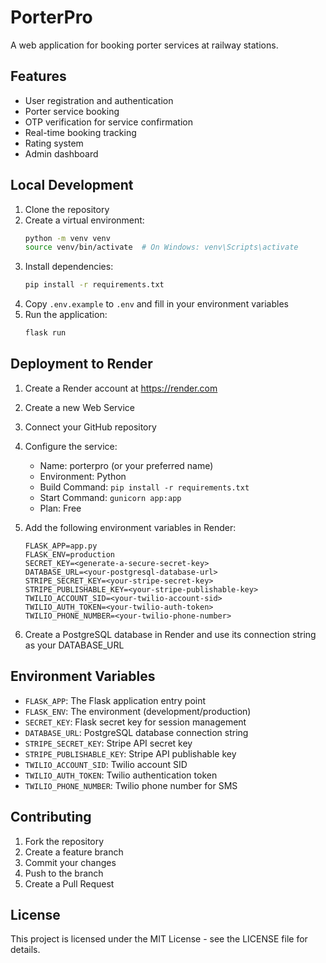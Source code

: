 # PorterPro

A web application for booking porter services at railway stations.

## Features

- User registration and authentication
- Porter service booking
- OTP verification for service confirmation
- Real-time booking tracking
- Rating system
- Admin dashboard

## Local Development

1. Clone the repository
2. Create a virtual environment:
   ```bash
   python -m venv venv
   source venv/bin/activate  # On Windows: venv\Scripts\activate
   ```
3. Install dependencies:
   ```bash
   pip install -r requirements.txt
   ```
4. Copy `.env.example` to `.env` and fill in your environment variables
5. Run the application:
   ```bash
   flask run
   ```

## Deployment to Render

1. Create a Render account at https://render.com
2. Create a new Web Service
3. Connect your GitHub repository
4. Configure the service:
   - Name: porterpro (or your preferred name)
   - Environment: Python
   - Build Command: `pip install -r requirements.txt`
   - Start Command: `gunicorn app:app`
   - Plan: Free

5. Add the following environment variables in Render:
   ```
   FLASK_APP=app.py
   FLASK_ENV=production
   SECRET_KEY=<generate-a-secure-secret-key>
   DATABASE_URL=<your-postgresql-database-url>
   STRIPE_SECRET_KEY=<your-stripe-secret-key>
   STRIPE_PUBLISHABLE_KEY=<your-stripe-publishable-key>
   TWILIO_ACCOUNT_SID=<your-twilio-account-sid>
   TWILIO_AUTH_TOKEN=<your-twilio-auth-token>
   TWILIO_PHONE_NUMBER=<your-twilio-phone-number>
   ```

6. Create a PostgreSQL database in Render and use its connection string as your DATABASE_URL

## Environment Variables

- `FLASK_APP`: The Flask application entry point
- `FLASK_ENV`: The environment (development/production)
- `SECRET_KEY`: Flask secret key for session management
- `DATABASE_URL`: PostgreSQL database connection string
- `STRIPE_SECRET_KEY`: Stripe API secret key
- `STRIPE_PUBLISHABLE_KEY`: Stripe API publishable key
- `TWILIO_ACCOUNT_SID`: Twilio account SID
- `TWILIO_AUTH_TOKEN`: Twilio authentication token
- `TWILIO_PHONE_NUMBER`: Twilio phone number for SMS

## Contributing

1. Fork the repository
2. Create a feature branch
3. Commit your changes
4. Push to the branch
5. Create a Pull Request

## License

This project is licensed under the MIT License - see the LICENSE file for details. 